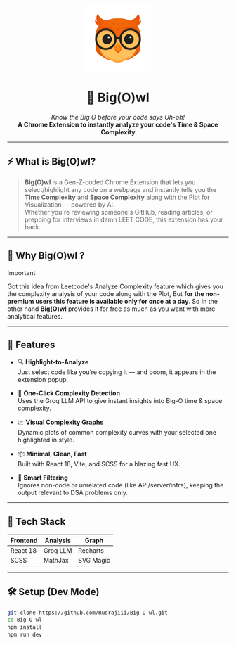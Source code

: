 <p align="center">
  <img src="src/assets/Big(O)wl.png" alt="Big(O)wl Logo" width="150" />
</p>

<h1 align="center">🦉 Big(O)wl</h1>

<p align="center">
  <em>Know the Big O before your code says Uh-oh!</em><br/>
  <strong>A Chrome Extension to instantly analyze your code's Time & Space Complexity</strong>
</p>

---

## ⚡ What is Big(O)wl?

> **Big(O)wl** is a Gen-Z-coded Chrome Extension that lets you select/highlight any code on a webpage and instantly tells you the **Time Complexity** and **Space Complexity** along with the Plot for Visualization — powered by AI.  
Whether you're reviewing someone's GitHub, reading articles, or prepping for interviews in damn LEET CODE, this extension has your back.

---

## 🤔 Why Big(O)wl ?
> [!IMPORTANT] 
> Got this idea from Leetcode's Analyze Complexity feature which gives you the complexity analysis of your code along with the Plot, But **for the non-premium users this feature is available only for once at a day**. So In the other hand **Big(O)wl** provides it for free as much as you want with more analytical features.  

---

## 🧠 Features

- 🔍 **Highlight-to-Analyze**  
  Just select code like you’re copying it — and boom, it appears in the extension popup.

- 🚀 **One-Click Complexity Detection**  
  Uses the Groq LLM API to give instant insights into Big-O time & space complexity.

- 📈 **Visual Complexity Graphs**  
  Dynamic plots of common complexity curves with your selected one highlighted in style.

- 📦 **Minimal, Clean, Fast**  
  Built with React 18, Vite, and SCSS for a blazing fast UX.

- 🧠 **Smart Filtering**  
  Ignores non-code or unrelated code (like API/server/infra), keeping the output relevant to DSA problems only.

---

## 🧰 Tech Stack

| Frontend | Analysis | Graph |
|----------|----------|-------|
| React 18 | Groq LLM | Recharts |
| SCSS     | MathJax  | SVG Magic |

---

## 🛠️ Setup (Dev Mode)

```bash
git clone https://github.com/Rudrajiii/Big-O-wl.git
cd Big-O-wl
npm install
npm run dev
